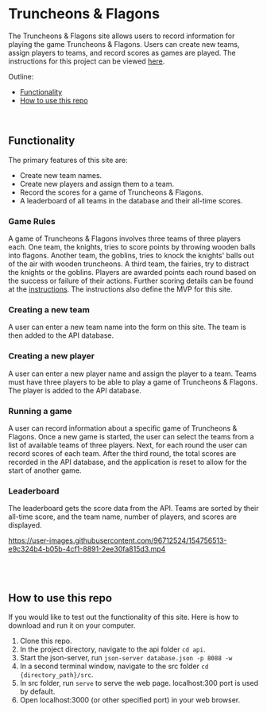 



# Truncheons &amp; Flagons

The Truncheons & Flagons site allows users to record information for playing the game Truncheons & Flagons. Users can create new teams, assign players to teams, and record scores as games are played. The instructions for this project can be viewed [here](./instructions.md).

Outline:
- [Functionality](#functionality)
- [How to use this repo](#how-to-use-this-repo)

<br>

## Functionality
The primary features of this site are:
- Create new team names.
- Create new players and assign them to a team.
- Record the scores for a game of Truncheons & Flagons.
- A leaderboard of all teams in the database and their all-time scores.

### Game Rules
A game of Truncheons & Flagons involves three teams of three players each. One team, the knights, tries to score points by throwing wooden balls into flagons. Another team, the goblins, tries to knock the knights' balls out of the air with wooden truncheons. A third team, the fairies, try to distract the knights or the goblins. Players are awarded points each round based on the success or failure of their actions. Further scoring details can be found at the [instructions](./instructions.md). The instructions also define the MVP for this site.

### Creating a new team

A user can enter a new team name into the form on this site. The team is then added to the API database.

### Creating a new player

A user can enter a new player name and assign the player to a team. Teams must have three players to be able to play a game of Truncheons & Flagons. The player is added to the API database.

### Running a game

A user can record information about a specific game of Truncheons & Flagons. Once a new game is started, the user can select the teams from a list of available teams of three players. Next, for each round the user can record scores of each team. After the third round, the total scores are recorded in the API database, and the application is reset to allow for the start of another game.

### Leaderboard

The leaderboard gets the score data from the API. Teams are sorted by their all-time score, and the team name, number of players, and scores are displayed.


https://user-images.githubusercontent.com/96712524/154756513-e9c324b4-b05b-4cf1-8891-2ee30fa815d3.mp4

<br></br>


## How to use this repo
If you would like to test out the functionality of this site. Here is how to download and run it on your computer.

1. Clone this repo.
2. In the project directory, navigate to the api folder `cd api`.
3. Start the json-server, run `json-server database.json -p 8088 -w`
4. In a second terminal window, navigate to the src folder `cd {directory_path}/src`.
5. In src folder, run `serve` to serve the web page. localhost:300 port is used by default.
6. Open localhost:3000 (or other specified port) in your web browser.
